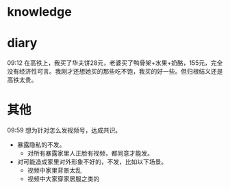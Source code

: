 # knowledge


# diary

09:12 在高铁上，我买了华夫饼28元，老婆买了鸭骨架+水果+奶酪，155元，完全没有经济性可言。我刚才还想她买的那些吃不饱，我买的好一些。但归根结义还是高铁太贵。

# 其他
09:59 想为针对怎么发视频号，达成共识。
- 暴露隐私的不发。
	- 对所有暴露家里人正脸有视频，都同意才能发。
- 对可能造成家里对外形象不好的，不发，比如以下场景。
	- 视频中家里背景太乱
	- 视频中大家穿家居服之类的
